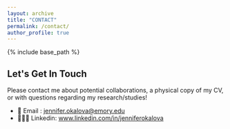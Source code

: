 ```yaml
---
layout: archive
title: "CONTACT"
permalink: /contact/
author_profile: true
---
```


{% include base_path %}

## Let's Get In Touch ##

Please contact me about potential collaborations, a physical copy of my CV, or with questions regarding my research/studies!
* 📧 Email : jennifer.okalova@emory.edu
* 👩🏻‍💻 Linkedin: www.linkedin.com/in/jenniferokalova
